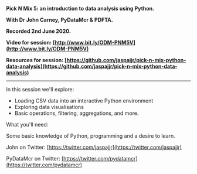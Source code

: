 **Pick N Mix 5: an introduction to data analysis using Python.** 

**With Dr John Carney, PyDataMcr & PDFTA.**

**Recorded 2nd June 2020.**

**Video for session: [http://www.bit.ly/ODM-PNM5V](http://www.bit.ly/ODM-PNM5V)**

**Resources for session: [https://github.com/jaspajjr/pick-n-mix-python-data-analysis](https://github.com/jaspajjr/pick-n-mix-python-data-analysis)**

----
In this session we'll explore:

- Loading CSV data into an interactive Python environment
- Exploring data visualisations
- Basic operations, filtering, aggregations, and more.

What you'll need:

Some basic knowledge of Python, programming and a desire to learn.

John on Twitter: [https://twitter.com/jaspajjr](https://twitter.com/jaspajjr)

PyDataMcr on Twitter: [https://twitter.com/pydatamcr](https://twitter.com/pydatamcr)


